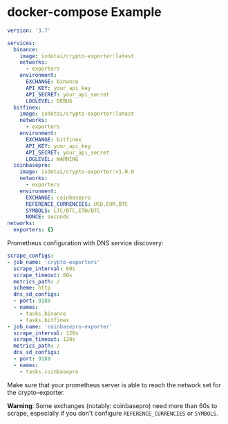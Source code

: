 # docker-compose Example

```yml
version: '3.7'

services:
  binance:
    image: ixdotai/crypto-exporter:latest
    networks:
      - exporters
    environment:
      EXCHANGE: binance
      API_KEY: your_api_key
      API_SECRET: your_api_secret
      LOGLEVEL: DEBUG
  bitfinex:
    image: ixdotai/crypto-exporter:latest
    networks:
      - exporters
    environment:
      EXCHANGE: bitfinex
      API_KEY: your_api_key
      API_SECRET: your_api_secret
      LOGLEVEL: WARNING
  coinbasepro:
    image: ixdotai/crypto-exporter:v1.0.0
    networks:
      - exporters
    environment:
      EXCHANGE: coinbasepro
      REFERENCE_CURRENCIES: USD,EUR,BTC
      SYMBOLS: LTC/BTC,ETH/BTC
      NONCE: seconds
networks:
  exporters: {}
```

Prometheus configuration with DNS service discovery:

```yml
scrape_configs:
- job_name: 'crypto-exporters'
  scrape_interval: 60s
  scrape_timeout: 60s
  metrics_path: /
  scheme: http
  dns_sd_configs:
  - port: 9188
  - names:
    - tasks.binance
    - tasks.bitfinex
- job_name: 'coinbasepro-exporter'
  scrape_interval: 120s
  scrape_timeout: 120s
  metrics_path: /
  dns_sd_configs:
  - port: 9188
  - names:
    - tasks.coinbasepro
```

Make sure that your prometheus server is able to reach the network set for the crypto-exporter.

**Warning**: Some exchanges (notably: coinbasepro) need more than 60s to scrape, especially if you don't configure `REFERENCE_CURRENCIES` or `SYMBOLS`.
